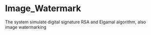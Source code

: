 # Image_Watermark
The system simulate digital signature RSA and Elgamal algorithm, also image watermarking
